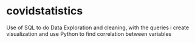 # covidstatistics
Use of SQL to do Data Exploration and cleaning, with the queries i create visualization and use Python to find correlation between variables
